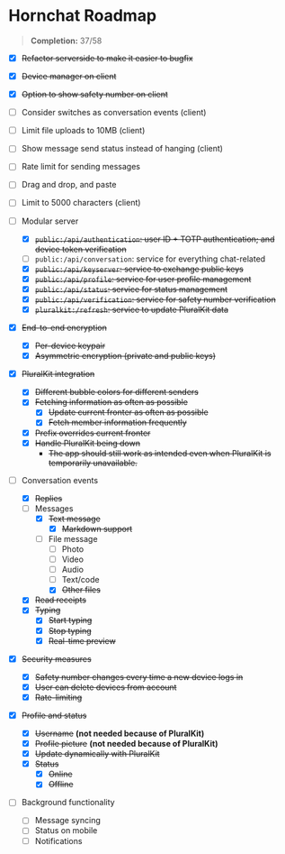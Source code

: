 # Hornchat Roadmap

> **Completion:** 37/58

- [x] <s>Refactor serverside to make it easier to bugfix</s>
- [x] <s>Device manager on client</s>
- [x] <s>Option to show safety number on client</s>
- [ ] Consider switches as conversation events (client)
- [ ] Limit file uploads to 10MB (client)
- [ ] Show message send status instead of hanging (client)
- [ ] Rate limit for sending messages
- [ ] Drag and drop, and paste
- [ ] Limit to 5000 characters (client)

- [ ] Modular server
  - [x] <s>`public:/api/authentication`: user ID + TOTP authentication; and device token verification</s>
  - [ ] `public:/api/conversation`: service for everything chat-related
  - [x] <del>`public:/api/keyserver`: service to exchange public keys</del>
  - [x] <del>`public:/api/profile`: service for user profile management</del>
  - [x] <del>`public:/api/status`: service for status management</del>
  - [x] <del>`public:/api/verification`: service for safety number verification</del>
  - [x] <del>`pluralkit:/refresh`: service to update PluralKit data</del>

- [x] <del>End-to-end encryption</del>
  - [x] <del>Per-device keypair</del>
  - [x] <del>Asymmetric encryption (private and public keys)</del>

- [x] <del>PluralKit integration</del>
  - [x] <del>Different bubble colors for different senders</del>
  - [x] <del>Fetching information as often as possible</del>
    - [x] <del>Update current fronter as often as possible</del>
    - [x] <del>Fetch member information frequently</del>
  - [x] <del>Prefix overrides current fronter</del>
  - [x] <del>Handle PluralKit being down</del>
    - <del>The app should still work as intended even when PluralKit is temporarily unavailable.</del>

- [ ] Conversation events
  - [x] <s>Replies</s> 
  - [ ] Messages
    - [x] <s>Text message</s>
      - [x] <s>Markdown support</s>
    - [ ] File message
      - [ ] Photo
      - [ ] Video
      - [ ] Audio
      - [ ] Text/code
      - [x] <s>Other files</s>
  - [x] <s>Read receipts</s>
  - [x] <s>Typing</s>
    - [x] <s>Start typing</s>
    - [x] <s>Stop typing</s>
    - [x] <s>Real-time preview</s>

- [x] <del>Security measures</del>
  - [x] <del>Safety number changes every time a new device logs in</del>
  - [x] <del>User can delete devices from account</del>
  - [x] <del>Rate-limiting</del>

- [x] <s>Profile and status</s>
  - [x] <del>Username</del> **(not needed because of PluralKit)**
  - [x] <del>Profile picture</del> **(not needed because of PluralKit)**
  - [x] <del>Update dynamically with PluralKit</del>
  - [x] <s>Status</s>
    - [x] <s>Online</s>
    - [x] <s>Offline</s>

- [ ] Background functionality
  - [ ] Message syncing
  - [ ] Status on mobile
  - [ ] Notifications